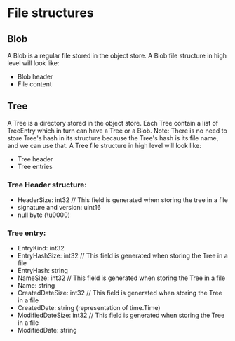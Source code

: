 # File structures

## Blob
A Blob is a regular file stored in the object store.
A Blob file structure in high level will look like:
* Blob header
* File content

## Tree
A Tree is a directory stored in the object store.
Each Tree contain a list of TreeEntry which in turn can have a Tree or a Blob.
Note: There is no need to store Tree's hash in its structure because the Tree's
hash is its file name, and we can use that.
A Tree file structure in high level will look like:
* Tree header
* Tree entries

### Tree Header structure:
* HeaderSize: int32 // This field is generated when storing the tree in a file
* signature and version: uint16
* null byte (\u0000)

### Tree entry:
* EntryKind: int32
* EntryHashSize: int32 // This field is generated when storing the Tree in a file
* EntryHash: string
* NameSize: int32 // This field is generated when storing the Tree in a file
* Name: string
* CreatedDateSize: int32 // This field is generated when storing the Tree in a file
* CreatedDate: string (representation of time.Time)
* ModifiedDateSize: int32 // This field is generated when storing the Tree in a file
* ModifiedDate: string